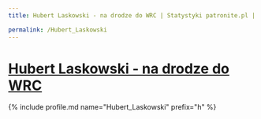 ```yaml
---
title: Hubert Laskowski - na drodze do WRC | Statystyki patronite.pl | Patromierz

permalink: /Hubert_Laskowski
---
```


# [Hubert Laskowski - na drodze do WRC](https://patronite.pl/Hubert_Laskowski)

{% include profile.md name="Hubert_Laskowski" prefix="h" %}
